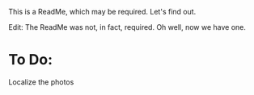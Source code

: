 This is a ReadMe, which may be required. Let's find out.

Edit: The ReadMe was not, in fact, required. Oh well, now we have one.

# To Do:
Localize the photos
